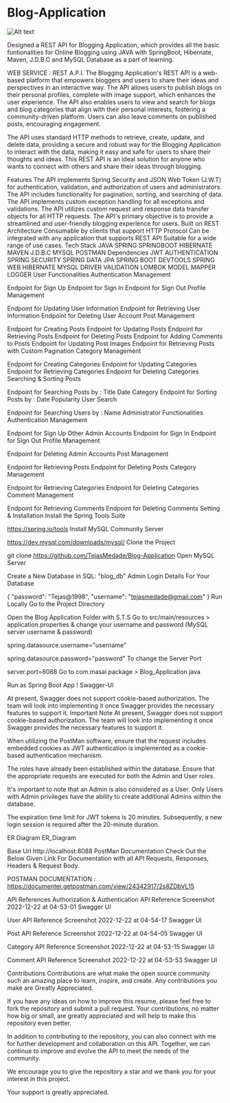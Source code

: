 # Blog-Application
![Alt text](D:\Project\Blog-Application.jpg)

 Designed a REST API for Blogging Application, which provides all the basic funtionalities for Online Blogging using JAVA with SpringBoot, Hibernate, Maven, J.D.B.C and MySQL Database as a part of learning.

WEB SERVICE : REST A.P.I.
The Blogging Application's REST API is a web-based platform that empowers bloggers and users to share their ideas and perspectives in an interactive way. The API allows users to publish blogs on their personal profiles, complete with image support, which enhances the user experience. The API also enables users to view and search for blogs and blog categories that align with their personal interests, fostering a community-driven platform. Users can also leave comments on published posts, encouraging engagement.

The API uses standard HTTP methods to retrieve, create, update, and delete data, providing a secure and robust way for the Blogging Application to interact with the data, making it easy and safe for users to share their thoughts and ideas. This REST API is an ideal solution for anyone who wants to connect with others and share their ideas through blogging.

Features
The API implements Spring Security and JSON Web Token (J.W.T) for authentication, validation, and authorization of users and administrators.
The API includes functionality for pagination, sorting, and searching of data.
The API implements custom exception handling for all exceptions and validations.
The API utilizes custom request and response data transfer objects for all HTTP requests.
The API's primary objective is to provide a streamlined and user-friendly blogging experience for users.
Built on REST Architecture
Consumable by clients that support HTTP Protocol
Can be integrated with any application that supports REST API
Suitable for a wide range of use cases.
Tech Stack
JAVA
SPRING
SPRINGBOOT
HIBERNATE
MAVEN
J.D.B.C
MYSQL
POSTMAN
Dependencies
JWT AUTHENTICATION
SPRING SECURITY
SPRING DATA JPA
SPRING BOOT DEVTOOLS
SPRING WEB
HIBERNATE
MYSQL DRIVER
VALIDATION
LOMBOK
MODEL MAPPER
LOGGER
User Functionalities
Authentication Management

Endpoint for Sign Up
Endpoint for Sign In
Endpoint for Sign Out
Profile Management

Endpoint for Updating User Information
Endpoint for Retrieving User Information
Endpoint for Deleting User Account
Post Management

Endpoint for Creating Posts
Endpoint for Updating Posts
Endpoint for Retrieving Posts
Endpoint for Deleting Posts
Endpoint for Adding Comments to Posts
Endpoint for Updating Post Images
Endpoint for Retrieving Posts with Custom Pagination
Category Management

Endpoint for Creating Categories
Endpoint for Updating Categories
Endpoint for Retrieving Categories
Endpoint for Deleting Categories
Searching & Sorting Posts

Endpoint for Searching Posts by :
Title
Date
Category
Endpoint for Sorting Posts by :
Date
Popularity
User Search

Endpoint for Searching Users by :
Name
Administrator Functionalities
Authentication Management

Endpoint for Sign Up Other Admin Accounts
Endpoint for Sign In
Endpoint for Sign Out
Profile Management

Endpoint for Deleting Admin Accounts
Post Management

Endpoint for Retrieving Posts
Endpoint for Deleting Posts
Category Management

Endpoint for Retrieving Categories
Endpoint for Deleting Categories
Comment Management

Endpoint for Retrieving Comments
Endpoint for Deleting Comments
Setting & Installation
Install the Spring Tools Suite

https://spring.io/tools
Install MySQL Community Server

https://dev.mysql.com/downloads/mysql/
Clone the Project

git clone https://github.com/TejasMedade/Blog-Application
Open MySQL Server

Create a New Database in SQL: "blog_db" 
Admin Login Details For Your Database

{
    "password": "Tejas@1998",
    "username": "tejasmedade@gmail.com"
}
Run Locally
Go to the Project Directory

Open the Blog Application Folder with S.T.S
Go to src/main/resources > application.properties & change your username and password (MySQL server username & password)

spring.datasource.username="username"

spring.datasource.password="password"
To change the Server Port

server.port=8088
Go to com.masai package > Blog_Application.java

Run as Spring Boot App !
Swagger-UI

At present, Swagger does not support cookie-based authorization. The team will look into implementing it once Swagger provides the necessary features to support it.
Important Note
At present, Swagger does not support cookie-based authorization. The team will look into implementing it once Swagger provides the necessary features to support it.

When utilizing the PostMan software, ensure that the request includes embedded cookies as JWT authentication is implemented as a cookie-based authentication mechanism.

The roles have already been established within the database. Ensure that the appropriate requests are executed for both the Admin and User roles.

It's important to note that an Admin is also considered as a User. Only Users with Admin privileges have the ability to create additional Admins within the database.

The expiration time limit for JWT tokens is 20 minutes. Subsequently, a new login session is required after the 20-minute duration.

ER Diagram
ER_Diagram

Base Url
http://localhost:8088
PostMan Documentation
Check Out the Below Given Link For Documentation with all API Requests, Responses, Headers & Request Body.

POSTMAN DOCUMENTATION : https://documenter.getpostman.com/view/24342917/2s8ZDbVL15

API References
Authorization & Authentication API Reference
Screenshot 2022-12-22 at 04-53-01 Swagger UI

User API Reference
Screenshot 2022-12-22 at 04-54-17 Swagger UI

Post API Reference
Screenshot 2022-12-22 at 04-54-05 Swagger UI

Category API Reference
Screenshot 2022-12-22 at 04-53-15 Swagger UI

Comment API Reference
Screenshot 2022-12-22 at 04-53-53 Swagger UI

Contributions
Contributions are what make the open source community such an amazing place to learn, inspire, and create. Any contributions you make are Greatly Appreciated.

If you have any ideas on how to improve this resume, please feel free to fork the repository and submit a pull request. Your contributions, no matter how big or small, are greatly appreciated and will help to make this repository even better.

In addition to contributing to the repository, you can also connect with me for further development and collaboration on this API. Together, we can continue to improve and evolve the API to meet the needs of the community.

We encourage you to give the repository a star and we thank you for your interest in this project.

Your support is greatly appreciated.
